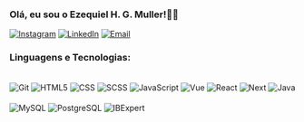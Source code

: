 ### Olá, eu sou o Ezequiel H. G. Muller!👋🏼

[![Instagram](https://img.shields.io/badge/Instagram-E4405F?style=for-the-badge&logo=instagram&logoColor=white)](https://www.instagram.com/ezequielmuller__/)
[![LinkedIn](https://img.shields.io/badge/LinkedIn-0077B5?style=for-the-badge&logo=linkedin&logoColor=white&logoWidth=20)](https://www.linkedin.com/in/ezequielhgmuller/)
[![Email](https://img.shields.io/badge/Email-D14836?style=for-the-badge&logo=gmail&logoColor=white)](mailto:zikimuller017@gmail.com)  

### Linguagens e Tecnologias:
<div style="display: inline_block"></br>
    <img align="center" alt="Git" src="https://img.shields.io/badge/Git-F05032?style=for-the-badge&logo=git&logoColor=white">
    <img align="center" alt="HTML5" src="https://img.shields.io/badge/HTML5-E34F26?style=for-the-badge&logo=html5&logoColor=white">
    <img align="center" alt="CSS" src="https://img.shields.io/badge/CSS-239120?&style=for-the-badge&logo=css3&logoColor=white">
    <img align="center" alt="SCSS" src="https://img.shields.io/badge/SCSS-CC6699?style=for-the-badge&logo=sass&logoColor=white">
    <img align="center" alt="JavaScript" src="https://img.shields.io/badge/JavaScript-323330?style=for-the-badge&logo=javascript&logoColor=F7DF1E">
    <img align="center" alt="Vue" src="https://img.shields.io/badge/Vue-4FC08D?style=for-the-badge&logo=Vue.js&logoColor=white">
    <img align="center" alt="React" src="https://img.shields.io/badge/React-61DAFB?style=for-the-badge&logo=react&logoColor=white"> 
    <img align="center" alt="Next" src="https://img.shields.io/badge/Next.js-000000?style=for-the-badge&logo=next.js&logoColor=white">
    <img align="center" alt="Java" src="https://img.shields.io/badge/Java-ED8B00?style=for-the-badge&logo=openjdk&logoColor=white"></br></br>
    <img align="center" alt="MySQL" src="https://img.shields.io/badge/MySQL-00000F?style=for-the-badge&logo=mysql&logoColor=white">
    <img align="center" alt="PostgreSQL" src="https://img.shields.io/badge/PostgreSQL-336791?style=for-the-badge&logo=postgresql&logoColor=white">
    <img align="center" alt="IBExpert" src="https://img.shields.io/badge/IBExpert-005A8B?style=for-the-badge&logo=firebird&logoColor=white">
</div></br>

